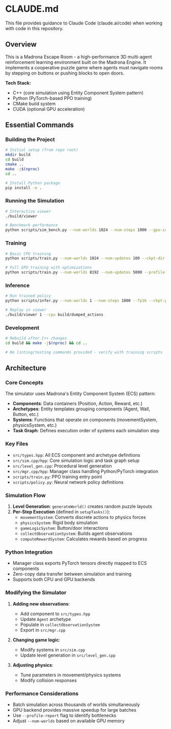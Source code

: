 # CLAUDE.md

This file provides guidance to Claude Code (claude.ai/code) when working with code in this repository.

## Overview

This is a Madrona Escape Room - a high-performance 3D multi-agent reinforcement learning environment built on the Madrona Engine. It implements a cooperative puzzle game where agents must navigate rooms by stepping on buttons or pushing blocks to open doors.

**Tech Stack:**
- C++ (core simulation using Entity Component System pattern)
- Python (PyTorch-based PPO training)
- CMake build system
- CUDA (optional GPU acceleration)

## Essential Commands

### Building the Project
```bash
# Initial setup (from repo root)
mkdir build
cd build
cmake ..
make -j$(nproc)
cd ..

# Install Python package
pip install -e .
```

### Running the Simulation
```bash
# Interactive viewer
./build/viewer

# Benchmark performance
python scripts/sim_bench.py --num-worlds 1024 --num-steps 1000 --gpu-id 0
```

### Training
```bash
# Basic CPU training
python scripts/train.py --num-worlds 1024 --num-updates 100 --ckpt-dir build/checkpoints

# Full GPU training with optimizations
python scripts/train.py --num-worlds 8192 --num-updates 5000 --profile-report --fp16 --gpu-sim --ckpt-dir build/checkpoints/
```

### Inference
```bash
# Run trained policy
python scripts/infer.py --num-worlds 1 --num-steps 1000 --fp16 --ckpt-path build/checkpoints/5000.pth --action-dump-path build/dumped_actions

# Replay in viewer
./build/viewer 1 --cpu build/dumped_actions
```

### Development
```bash
# Rebuild after C++ changes
cd build && make -j$(nproc) && cd ..

# No linting/testing commands provided - verify with training scripts
```

## Architecture

### Core Concepts
The simulator uses Madrona's Entity Component System (ECS) pattern:
- **Components**: Data containers (Position, Action, Reward, etc.)
- **Archetypes**: Entity templates grouping components (Agent, Wall, Button, etc.)
- **Systems**: Functions that operate on components (movementSystem, physicsSystem, etc.)
- **Task Graph**: Defines execution order of systems each simulation step

### Key Files
- `src/types.hpp`: All ECS component and archetype definitions
- `src/sim.cpp/hpp`: Core simulation logic and task graph setup
- `src/level_gen.cpp`: Procedural level generation
- `src/mgr.cpp/hpp`: Manager class handling Python/PyTorch integration
- `scripts/train.py`: PPO training entry point
- `scripts/policy.py`: Neural network policy definitions

### Simulation Flow
1. **Level Generation**: `generateWorld()` creates random puzzle layouts
2. **Per-Step Execution** (defined in `setupTasks()`):
   - `movementSystem`: Converts discrete actions to physics forces
   - `physicsSystem`: Rigid body simulation
   - `gameLogicSystem`: Button/door interactions
   - `collectObservationSystem`: Builds agent observations
   - `computeRewardSystem`: Calculates rewards based on progress

### Python Integration
- Manager class exports PyTorch tensors directly mapped to ECS components
- Zero-copy data transfer between simulation and training
- Supports both CPU and GPU backends

### Modifying the Simulator
1. **Adding new observations**: 
   - Add component to `src/types.hpp`
   - Update `Agent` archetype
   - Populate in `collectObservationSystem`
   - Export in `src/mgr.cpp`

2. **Changing game logic**:
   - Modify systems in `src/sim.cpp`
   - Update level generation in `src/level_gen.cpp`

3. **Adjusting physics**:
   - Tune parameters in movement/physics systems
   - Modify collision responses

### Performance Considerations
- Batch simulation across thousands of worlds simultaneously
- GPU backend provides massive speedup for large batches
- Use `--profile-report` flag to identify bottlenecks
- Adjust `--num-worlds` based on available GPU memory